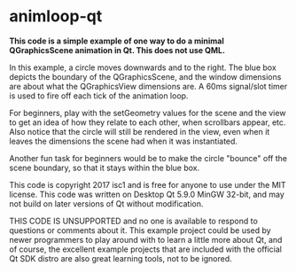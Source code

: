 # animloop-qt

**This code is a simple example of one way to do a minimal QGraphicsScene animation in Qt.  This does not use QML.**

In this example, a circle moves downwards and to the right.  The blue box depicts the boundary of the QGraphicsScene, and the window dimensions are about what the QGraphicsView dimensions are.  A 60ms signal/slot timer is used to fire off each tick of the animation loop.  

For beginners, play with the setGeometry values for the scene and the view to get an idea of how they relate to each other, when scrollbars appear, etc.  Also notice that the circle will still be rendered in the view, even when it leaves the dimensions the scene had when it was instantiated.

Another fun task for beginners would be to make the circle "bounce" off the scene boundary, so that it stays within the blue box.

This code is copyright 2017 isc1 and is free for anyone to use under the MIT license.  This code was written on Desktop Qt 5.9.0 MinGW 32-bit, and may not build on later versions of Qt without modification.

THIS CODE IS UNSUPPORTED and no one is available to respond to questions or comments about it. This example project could be used by newer programmers to play around with to learn a little more about Qt, and of course, the excellent example projects that are included with the official Qt SDK distro are also great learning tools, not to be ignored.